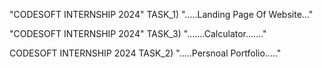 "CODESOFT INTERNSHIP 2024"
TASK_1)
".....Landing Page Of Website..."

"CODESOFT INTERNSHIP 2024"
TASK_3)
".......Calculator......."

CODESOFT INTERNSHIP 2024
TASK_2)
".....Persnoal Portfolio....."
